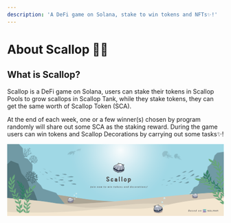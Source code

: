```yaml
---
description: 'A DeFi game on Solana, stake to win tokens and NFTs✨!'
---
```


# About Scallop 🦪🍴

## **What is Scallop?**

Scallop is a DeFi game on Solana, users can stake their tokens in Scallop Pools to grow scallops in Scallop Tank, while they stake tokens, they can get the same worth of Scallop Token \(SCA\). 

At the end of each week, one or a few winner\(s\) chosen by program randomly will share out some SCA as the staking reward. During the game users can win tokens and Scallop Decorations by carrying out some tasks✨!

![](.gitbook/assets/scallop-feng-mian-0603.png)

